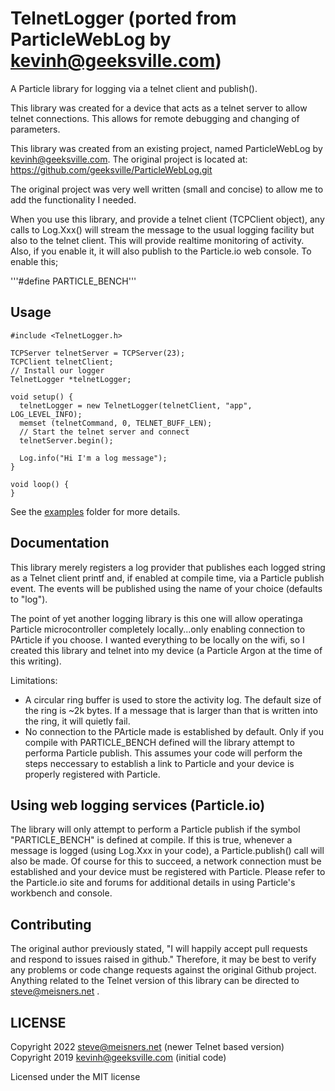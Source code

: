 # TelnetLogger (ported from ParticleWebLog by kevinh@geeksville.com)

A Particle library for logging via a telnet client and publish().

This library was created for a device that acts as a telnet server to allow
telnet connections. This allows for remote debugging and changing of parameters.

This library was created from an existing project, named ParticleWebLog by 
kevinh@geeksville.com. The original project is located at:
https://github.com/geeksville/ParticleWebLog.git

The original project was very well written (small and concise) to allow me
to add the functionality I needed.

When you use this library, and provide a telnet client (TCPClient object),
any calls to Log.Xxx() will stream the message to the usual logging facility
but also to the telnet client. This will provide realtime monitoring of activity.
Also, if you enable it, it will also publish to the Particle.io web
console. To enable this;

'''#define PARTICLE_BENCH'''

## Usage

```
#include <TelnetLogger.h>

TCPServer telnetServer = TCPServer(23);
TCPClient telnetClient;
// Install our logger
TelnetLogger *telnetLogger;

void setup() {
  telnetLogger = new TelnetLogger(telnetClient, "app", LOG_LEVEL_INFO);
  memset (telnetCommand, 0, TELNET_BUFF_LEN);
  // Start the telnet server and connect
  telnetServer.begin();

  Log.info("Hi I'm a log message");
}

void loop() {
}
```

See the [examples](examples) folder for more details.

## Documentation

This library merely registers a log provider that publishes each logged string
as a Telnet client printf and, if enabled at compile time, via a Particle publish event.
The events will be published using the name of your choice (defaults to "log").

The point of yet another logging library is this one will allow operatinga Particle
microcontroller completely locally...only enabling connection to PArticle if you choose.
I wanted everything to be locally on the wifi, so I created this library and telnet into
my device (a Particle Argon at the time of this writing).

Limitations:

* A circular ring buffer is used to store the activity log. The default size of the
ring is ~2k bytes. If a message that is larger than that is written into the 
ring, it will quietly fail.
* No connection to the PArticle made is established by default. Only if you compile
 with PARTICLE_BENCH defined will the library attempt to performa Particle publish.
 This assumes your code will perform the steps neccessary to establish a link to Particle
 and your device is properly registered with Particle.

## Using web logging services (Particle.io)

The library will only attempt to perform a Particle publish if the symbol "PARTICLE_BENCH"
is defined at compile. If this is true, whenever a message is logged (using Log.Xxx in your code), 
a Particle.publish() call will also be made. Of course for this to succeed, a network connection
must be established and your device must be registered with Particle. Please refer to the Particle.io
site and forums for additional details in using Particle's workbench and console.

## Contributing

The original author previously stated, "I will happily accept pull requests and
respond to issues raised in github." Therefore, it may be best to verify any problems or
code change requests against the original Github project. Anything related to the Telnet version
of this library can be directed to steve@meisners.net .

## LICENSE
Copyright 2022 steve@meisners.net (newer Telnet based version)
Copyright 2019 kevinh@geeksville.com (initial code)

Licensed under the MIT license
